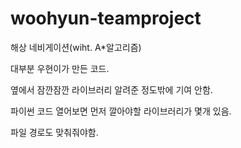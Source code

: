 # woohyun-teamproject

해상 네비게이션(wiht. A*알고리즘)

대부분 우현이가 만든 코드.

옆에서 잠깐잠깐 라이브러리 알려준 정도밖에 기여 안함.

파이썬 코드 열어보면 먼저 깔아야할 라이브러리가 몇개 있음.

파일 경로도 맞춰줘야함.
